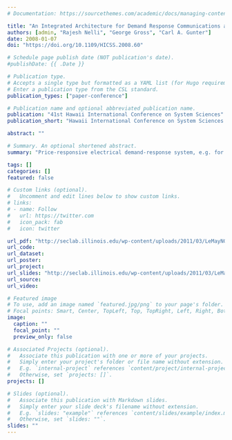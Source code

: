 ```yaml
---
# Documentation: https://sourcethemes.com/academic/docs/managing-content/

title: "An Integrated Architecture for Demand Response Communications and Control (best paper award 🏆)"
authors: [admin, "Rajesh Nelli", "George Gross", "Carl A. Gunter"]
date: 2008-01-07
doi: "https://doi.org/10.1109/HICSS.2008.60"

# Schedule page publish date (NOT publication's date).
#publishDate: {{ .Date }}

# Publication type.
# Accepts a single type but formatted as a YAML list (for Hugo requirements).
# Enter a publication type from the CSL standard.
publication_types: ["paper-conference"]

# Publication name and optional abbreviated publication name.
publication: "41st Hawaii International Conference on System Sciences"
publication_short: "Hawaii International Conference on System Sciences (HICSS)"

abstract: ""

# Summary. An optional shortened abstract.
summary: "Price-responsive electrical demand-response system, e.g. for laptops and air conditioners, with multiple loci of control."

tags: []
categories: []
featured: false

# Custom links (optional).
#   Uncomment and edit lines below to show custom links.
# links:
# - name: Follow
#   url: https://twitter.com
#   icon_pack: fab
#   icon: twitter

url_pdf: "http://seclab.illinois.edu/wp-content/uploads/2011/03/LeMayNGG08.pdf"
url_code:
url_dataset:
url_poster:
url_project:
url_slides: "http://seclab.illinois.edu/wp-content/uploads/2011/03/LeMayNGG08.ppt"
url_source:
url_video:

# Featured image
# To use, add an image named `featured.jpg/png` to your page's folder. 
# Focal points: Smart, Center, TopLeft, Top, TopRight, Left, Right, BottomLeft, Bottom, BottomRight.
image:
  caption: ""
  focal_point: ""
  preview_only: false

# Associated Projects (optional).
#   Associate this publication with one or more of your projects.
#   Simply enter your project's folder or file name without extension.
#   E.g. `internal-project` references `content/project/internal-project/index.md`.
#   Otherwise, set `projects: []`.
projects: []

# Slides (optional).
#   Associate this publication with Markdown slides.
#   Simply enter your slide deck's filename without extension.
#   E.g. `slides: "example"` references `content/slides/example/index.md`.
#   Otherwise, set `slides: ""`.
slides: ""
---
```

